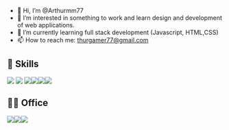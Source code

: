 - 👋 Hi, I’m @Arthurmm77
- 👀 I’m interested in something to work and learn design and development of web applications.
- 🌱 I’m currently learning full stack development (Javascript, HTML,CSS)
- 📫 How to reach me: thurgamer77@gmail.com

## 🚀 Skills
<img src="https://img.shields.io/badge/CSS-239120?style=for-the-badge&logo=css3&logoColor=white" />  <img src="https://img.shields.io/badge/JavaScript-F7DF1E?style=for-the-badge&logo=JavaScript&logoColor=white" /> <img src="https://img.shields.io/badge/Node.js-43853D?style=for-the-badge&logo=node.js&logoColor=white" /><img src="https://img.shields.io/badge/HTML-239120?style=for-the-badge&logo=html5&logoColor=white"/><img src="https://img.shields.io/badge/React-20232A?style=for-the-badge&logo=react&logoColor=61DAFB"/><img src="https://img.shields.io/badge/MySQL-00000F?style=for-the-badge&logo=mysql&logoColor=white"/>

## 👨‍💻 Office
<img src="https://img.shields.io/badge/Microsoft_Word-2B579A?style=for-the-badge&logo=microsoft-word&logoColor=white" /><img src="https://img.shields.io/badge/Microsoft_PowerPoint-B7472A?style=for-the-badge&logo=microsoft-powerpoint&logoColor=white" /><img src="https://img.shields.io/badge/Microsoft_Excel-217346?style=for-the-badge&logo=microsoft-excel&logoColor=white" />

</div>
<!---
Arthurmm77/Arthurmm77 is a ✨ special ✨ repository because its `README.md` (this file) appears on your GitHub profile.
You can click the Preview link to take a look at your changes.
--->
